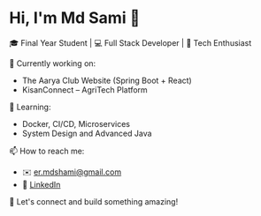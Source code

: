 # Hi, I'm Md Sami 👋

🎓 Final Year Student | 💻 Full Stack Developer | 🚀 Tech Enthusiast

🔭 Currently working on:
- The Aarya Club Website (Spring Boot + React)
- KisanConnect – AgriTech Platform

🌱 Learning:
- Docker, CI/CD, Microservices
- System Design and Advanced Java

📫 How to reach me:
- ✉️ er.mdshami@gmail.com
- 🔗 [LinkedIn](https://www.linkedin.com/in/md-samiullah-ab63b6251/)

💬 Let's connect and build something amazing!
